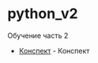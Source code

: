 # python_v2
Обучение часть 2
* [Конспект](https://github.com/fox9ra/python_v2/blob/master/%D0%9F%D0%B8%D1%82%D0%BE%D0%BD%D0%9F%D1%80%D0%B8%D0%BC%D0%B5%D0%BD%D0%B5%D0%BD%D0%B8%D0%B5%D0%9A%D0%BE%D0%BD%D1%81%D0%BF%D0%B5%D0%BA%D1%82.md) - Конспект